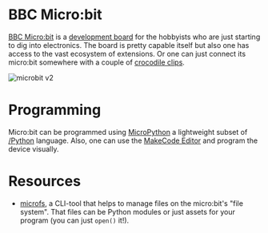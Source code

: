 # BBC Micro:bit

[BBC Micro:bit](https://microbit.org) is a [development board](https://en.wikipedia.org/wiki/Microprocessor_development_board) for the hobbyists who are just starting to dig into electronics. The board is pretty capable itself but also one has access to the vast ecosystem of extensions. Or one can just connect its micro:bit somewhere with a couple of [crocodile clips](https://en.wikipedia.org/wiki/Crocodile_clip).

![microbit v2](https://cdn.sanity.io/images/ajwvhvgo/production/4de361b622ac9bf5e8b9c3109a3935dd47b96167-1490x609.png?w=653&q=80&fit=max&auto=format)

# Programming

Micro:bit can be programmed using [MicroPython](https://microbit-micropython.readthedocs.io) a lightweight subset of [/Python]() language. Also, one can use the [MakeCode Editor](https://makecode.microbit.org/) and program the device visually.

# Resources

- [microfs](https://github.com/ntoll/microfs), a CLI-tool that helps to manage files on the micro:bit's "file system". That files can be Python modules or just assets for your program (you can just `open()` it!).